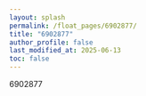 ```yaml
---
layout: splash
permalink: /float_pages/6902877/
title: "6902877"
author_profile: false
last_modified_at: 2025-06-13
toc: false
---
```

 
6902877
